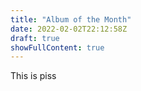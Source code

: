 ```yaml
---
title: "Album of the Month"
date: 2022-02-02T22:12:58Z
draft: true
showFullContent: true
---
```

This is piss
